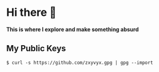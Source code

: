 # Hi there 👋
**This is where I explore and make something absurd**

## My Public Keys
```$ curl -s https://github.com/zxyvyx.gpg | gpg --import```

<!--
**zxyvyx/zxyvyx** is a ✨ _special_ ✨ repository because its `README.md` (this file) appears on your GitHub profile.

Here are some ideas to get you started:

- 🔭 I’m currently working on ...
- 🌱 I’m currently learning ...
- 👯 I’m looking to collaborate on ...
- 🤔 I’m looking for help with ...
- 💬 Ask me about ...
- 📫 How to reach me: ...
- 😄 Pronouns: ...
- ⚡ Fun fact: ...
-->
